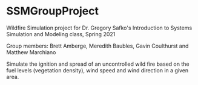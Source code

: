 # SSMGroupProject

Wildfire Simulation project for Dr. Gregory Safko's Introduction to Systems Simulation and Modeling class, Spring 2021

Group members: Brett Amberge, Meredith Baubles, Gavin Coulthurst and Matthew Marchiano

Simulate the ignition and spread of an uncontrolled wild fire based on the fuel levels (vegetation density), wind speed and wind direction in a given area.
